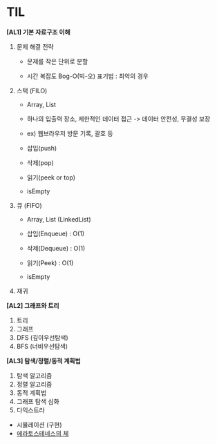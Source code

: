 # TIL

**[AL1] 기본 자료구조 이해**



1. 문제 해결 전략

   - 문제를 작은 단위로 분할

   - 시간 복잡도 Bog-O(빅-오) 표기법 : 최악의 경우


2. 스택 (FILO)
   
   - Array, List
   
   - 하나의 입출력 장소, 제한적인 데이터 접근 -> 데이터 안전성, 무결성 보장
   - ex) 웹브라우저 방문 기록, 괄호 등
   - 삽입(push)
   - 삭제(pop)
   - 읽기(peek or top)
   - isEmpty
3. 큐 (FIFO)
   
   - Array, List (LinkedList)
   
   - 삽입(Enqueue) : O(1)
   - 삭제(Dequeue) : O(1)
   - 읽기(Peek) : O(1)
   - isEmpty
4. 재귀



**[AL2] 그래프와 트리**

1. 트리
2. 그래프
3. DFS (깊이우선탐색)
4. BFS (너비우선탐색)



**[AL3] 탐색/정렬/동적 계획법** 

1. 탐색 알고리즘
2. 정렬 알고리즘
3. 동적 계획법
4. 그래프 탐색 심화
5. 다익스트라

- 시뮬레이션 (구현)
- [에라토스테네스의 체](https://firework-ham.tistory.com/8)
